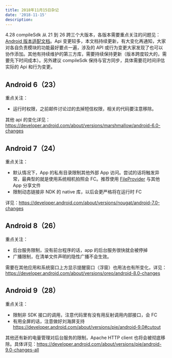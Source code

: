 ```yaml
---
title: 2018年11月15日杂记
date: '2018-11-15'
description:
---
```



4.28 compileSdk 从 21 到 26 跨三个大版本，各版本需要重点关注的问题见：[Android 版本适配文档](http://192.168.50.96:6080/mobile/sevenm-android/wikis/Android-%E7%89%88%E6%9C%AC%E9%80%82%E9%85%8D%E6%96%87%E6%A1%A3)。Api 变更较多，本文档持续更新，有大变化再通知，大家对各自负责模块的功能最好要点一遍，涉及的 API 或行为变更大家发现了也可以协作添加。其他有持续维护的第三方库，需要持续保持更新（版本跨度较大的，需要先下时间成本）。另外建议 compileSdk 保持与官方同步，具体需要花时间评估实际的 Api 和行为变更。

## Android 6（23）

重点关注：

- 运行时权限，之前邮件讨论过的去掉短信权限，相关的代码要注意移除。

其他 api 的变化详见：https://developer.android.com/about/versions/marshmallow/android-6.0-changes


## Android 7（24）

重点关注：

- 默认情况下，App 的私有目录限制其他外部 App 访问。尝试的话将触发异常，最典型的就是使用系统相机拍照会 FC。推荐使用 [FileProvider](https://developer.android.com/reference/android/support/v4/content/FileProvider.html) 与其他 App 分享文件
- 限制动态链接非 NDK 的 native 库，以后会更严格将在运行时 FC

详见：https://developer.android.com/about/versions/nougat/android-7.0-changes

## Android 8（26）

重点关注：

- 后台服务限制，没有前台程序的话，app 的后台服务很快就会被停掉
- 广播限制，在清单文件声明的隐性广播不会生效。

需要在其他应用和系统窗口上方显示提醒窗口（浮窗）也用法也有所变化，详见：https://developer.android.com/about/versions/oreo/android-8.0-changes

## Android 9（28）

重点关注：
- 限制非 SDK 接口的调用，注意代码里有没有用反射调用内部接口，会 FC
- 有用全屏的话，注意做好刘海屏支持 https://developer.android.com/about/versions/pie/android-9.0#cutout

其他还有新的电量管理对后台服务的限制，Apache HTTP client  也将会被彻底移除。具体详见：https://developer.android.com/about/versions/pie/android-9.0-changes-all


